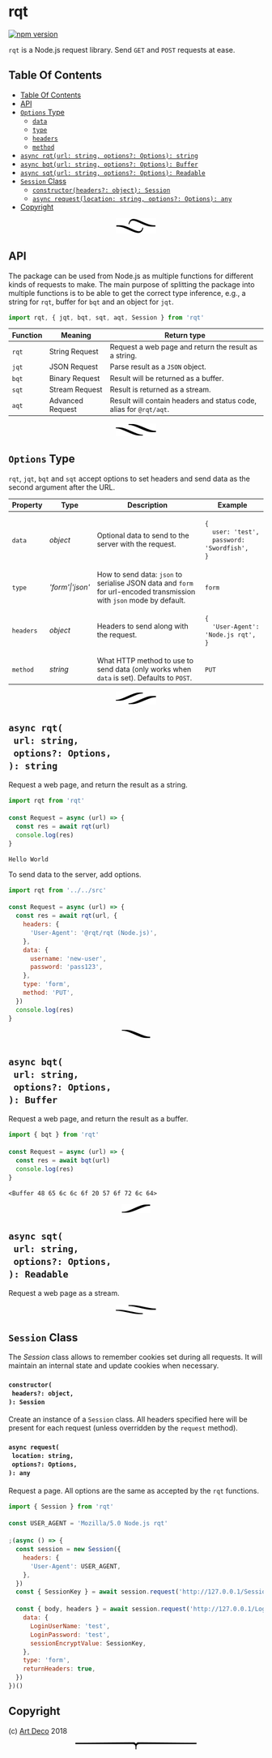 # rqt

[![npm version](https://badge.fury.io/js/rqt.svg)](https://npmjs.org/package/rqt)

`rqt` is a Node.js request library. Send `GET` and `POST` requests at ease.

## Table Of Contents

- [Table Of Contents](#table-of-contents)
- [API](#api)
- [`Options` Type](#options-type)
  * [<code>data</code>](#data)
  * [<code>type</code>](#type)
  * [<code>headers</code>](#headers)
  * [<code>method</code>](#method)
- [`async rqt(url: string, options?: Options): string`](#async-rqturl-stringoptions-options-string)
- [`async bqt(url: string, options?: Options): Buffer`](#async-bqturl-stringoptions-options-buffer)
- [`async sqt(url: string, options?: Options): Readable`](#async-sqturl-stringoptions-options-readable)
- [`Session` Class](#session-class)
    * [`constructor(headers?: object): Session`](#constructorheaders-object-session)
    * [`async request(location: string, options?: Options): any`](#async-requestlocation-stringoptions-options-any)
- [Copyright](#copyright)

<p align="center"><a href="#table-of-contents"><img src=".documentary/section-breaks/0.svg?sanitize=true"></a></p>

## API

The package can be used from Node.js as multiple functions for different kinds of requests to make. The main purpose of splitting the package into multiple functions is to be able to get the correct type inference, e.g., a string for `rqt`, buffer for `bqt` and an object for `jqt`.

```js
import rqt, { jqt, bqt, sqt, aqt, Session } from 'rqt'
```

| Function |     Meaning      |                            Return type                             |
| -------- | ---------------- | ------------------------------------------------------------------ |
| `rqt` | String Request   | Request a web page and return the result as a string.              |
| `jqt` | JSON Request     | Parse result as a `JSON` object.   |
| `bqt` | Binary Request   | Result will be returned as a buffer.                               |
| `sqt` | Stream Request   | Result is returned as a stream.                                    |
| `aqt` | Advanced Request | Result will contain headers and status code, alias for `@rqt/aqt`. |

<p align="center"><a href="#table-of-contents"><img src=".documentary/section-breaks/1.svg?sanitize=true"></a></p>

## `Options` Type

`rqt`, `jqt`, `bqt` and `sqt` accept options to set headers and send data as the second argument after the URL.

<table>
 <thead>
  <tr>
   <th>Property</th>
   <th>Type</th>
   <th>Description</th>
   <th>Example</th>
  </tr>
 </thead>
 <tbody>
  <tr>
   <td><a name="data"><code>data</code></a></td>
   <td><em>object</em></td>
   <td>Optional data to send to the server with the request.</td>
   <td>

```
{
  user: 'test',
  password: 'Swordfish',
}
```
</td>
  </tr>
  <tr>
   <td><a name="type"><code>type</code></a></td>
   <td><em>'form'|'json'</em></td>
   <td>How to send data: <code>json</code> to serialise JSON data and <code>form</code> for url-encoded transmission with <code>json</code> mode by default.</td>
   <td><code>form</code></td>
  </tr>
  <tr>
   <td><a name="headers"><code>headers</code></a></td>
   <td><em>object</em></td>
   <td>Headers to send along with the request.</td>
   <td>

```
{
  'User-Agent': 'Node.js rqt',
}
```
</td>
  </tr>
  <tr>
   <td><a name="method"><code>method</code></a></td>
   <td><em>string</em></td>
   <td>What HTTP method to use to send data (only works when <code>data</code> is set). Defaults to <code>POST</code>.</td>
   <td><code>PUT</code></td>
  </tr>
 </tbody>
</table>


<p align="center"><a href="#table-of-contents"><img src=".documentary/section-breaks/2.svg?sanitize=true"></a></p>

## `async rqt(`<br/>&nbsp;&nbsp;`url: string,`<br/>&nbsp;&nbsp;`options?: Options,`<br/>`): string`

Request a web page, and return the result as a string.

```js
import rqt from 'rqt'

const Request = async (url) => {
  const res = await rqt(url)
  console.log(res)
}
```
```
Hello World
```

To send data to the server, add options.

```js
import rqt from '../../src'

const Request = async (url) => {
  const res = await rqt(url, {
    headers: {
      'User-Agent': '@rqt/rqt (Node.js)',
    },
    data: {
      username: 'new-user',
      password: 'pass123',
    },
    type: 'form',
    method: 'PUT',
  })
  console.log(res)
}
```

<p align="center"><a href="#table-of-contents"><img src=".documentary/section-breaks/3.svg?sanitize=true"></a></p>

## `async bqt(`<br/>&nbsp;&nbsp;`url: string,`<br/>&nbsp;&nbsp;`options?: Options,`<br/>`): Buffer`

Request a web page, and return the result as a buffer.

```js
import { bqt } from 'rqt'

const Request = async (url) => {
  const res = await bqt(url)
  console.log(res)
}
```
```
<Buffer 48 65 6c 6c 6f 20 57 6f 72 6c 64>
```

<p align="center"><a href="#table-of-contents"><img src=".documentary/section-breaks/4.svg?sanitize=true"></a></p>

## `async sqt(`<br/>&nbsp;&nbsp;`url: string,`<br/>&nbsp;&nbsp;`options?: Options,`<br/>`): Readable`

Request a web page as a stream.
<p align="center"><a href="#table-of-contents"><img src=".documentary/section-breaks/5.svg?sanitize=true"></a></p>

## `Session` Class

The _Session_ class allows to remember cookies set during all requests. It will maintain an internal state and update cookies when necessary.

#### `constructor(`<br/>&nbsp;&nbsp;`headers?: object,`<br/>`): Session`

Create an instance of a `Session` class. All headers specified here will be present for each request (unless overridden by the `request` method).

#### `async request(`<br/>&nbsp;&nbsp;`location: string,`<br/>&nbsp;&nbsp;`options?: Options,`<br/>`): any`

Request a page. All options are the same as accepted by the `rqt` functions.

```js
import { Session } from 'rqt'

const USER_AGENT = 'Mozilla/5.0 Node.js rqt'

;(async () => {
  const session = new Session({
    headers: {
      'User-Agent': USER_AGENT,
    },
  })
  const { SessionKey } = await session.request('http://127.0.0.1/Session.ashx')

  const { body, headers } = await session.request('http://127.0.0.1/Login.aspx', {
    data: {
      LoginUserName: 'test',
      LoginPassword: 'test',
      sessionEncryptValue: SessionKey,
    },
    type: 'form',
    returnHeaders: true,
  })
})()
```

## Copyright

(c) [Art Deco](https://artdeco.bz) 2018

<p align="center"><a href="#table-of-contents"><img src=".documentary/section-breaks/-1.svg?sanitize=true"></a></p>